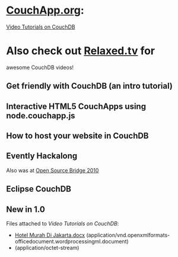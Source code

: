 # **[CouchApp.org](index.md):**
[Video Tutorials on
CouchDB](videos.md)

# Also check out [Relaxed.tv](/web/20140209091418/http://relaxed.tv/) for
awesome CouchDB videos!

## Get friendly with CouchDB (an intro tutorial)

## Interactive HTML5 CouchApps using node.couchapp.js

## How to host your website in CouchDB

## Evently Hackalong

Also was at [Open Source Bridge
2010](/web/20140209091418/http://opensourcebridge.org/sessions/313)

## Eclipse CouchDB

## New in 1.0

Files attached to _Video Tutorials on CouchDB_:

  * [Hotel Murah Di Jakarta.docx](attachments/Hotel%20Murah%20Di%20Jakarta.docx) (application/vnd.openxmlformats-officedocument.wordprocessingml.document)
  * (application/octet-stream)


